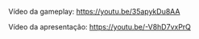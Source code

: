 Vídeo da gameplay: https://youtu.be/35apykDu8AA

Vídeo da apresentação: https://youtu.be/-V8hD7vxPrQ
